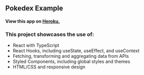 ## Pokedex Example

#### View this app on [Heroku.](https://simenmh-pokedex.herokuapp.com/)

### This project showcases the use of:

- React with TypeScript
- React Hooks, including useState, useEffect, and useContext
- Fetching, transforming and aggregating data from APIs
- Styled Components, including global styles and themes
- HTML/CSS and responsive design
